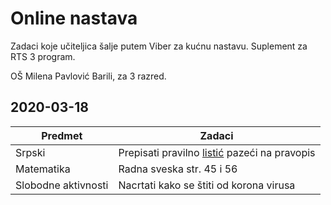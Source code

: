 # Online nastava 

Zadaci koje učiteljica šalje putem Viber za kućnu nastavu. Suplement za RTS 3 program.

OŠ Milena Pavlović Barili, za 3 razred.

## 2020-03-18 

|       Predmet       |                                    Zadaci                                    |
| ------------------- | ---------------------------------------------------------------------------- |
| Srpski              | Prepisati pravilno [listić](https://raw.githubusercontent.com/majkinetor/online-nastava/master/materijal/jadransko_more.jpg) pazeći na pravopis |
| Matematika          | Radna sveska str. 45 i 56                                                    |
| Slobodne aktivnosti | Nacrtati kako se štiti od korona virusa                                      |
